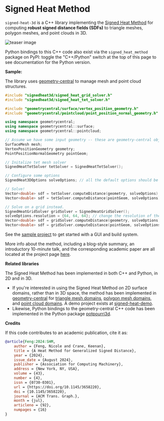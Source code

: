 # Signed Heat Method

`signed-heat-3d` is a C++ library implementing the [Signed Heat Method](https://nzfeng.github.io/research/SignedHeatMethod/index.html) for computing **robust signed distance fields (SDFs)** to triangle meshes, polygon meshes, and point clouds in 3D. 

![teaser image](../../../shared/media/Teaser.png)

Python bindings to this C++ code also exist via the `signed_heat_method` package on PyPI: toggle the "C++/Python" switch at the top of this page to see documentation for the Python version.

**Sample:**

The library uses [geometry-central](https://geometry-central.net/) to manage mesh and point cloud structures.
```cpp
#include "signedheat3d/signed_heat_grid_solver.h"
#include "signedheat3d/signed_heat_tet_solver.h"

#include "geometrycentral/surface/vertex_position_geometry.h"
#include "geometrycentral/pointcloud/point_position_normal_geometry.h"

using namespace geometrycentral;
using namespace geometrycentral::surface;
using namespace geometrycentral::pointcloud;

// Assume we have some input geometry -- these are geometry-central objects.
SurfaceMesh mesh;
VertexPositionGeometry geometry;
PointPositionNormalGeometry pointGeom;

// Initalize tet mesh solver
SignedHeatTetSolver tetSolver = SignedHeatTetSolver();

// Configure some options
SignedHeat3DOptions solveOptions; // all the default options should be pretty good

// Solve!
Vector<double> sdf = tetSolver.computeDistance(geometry, solveOptions); // get distance to the mesh!
Vector<double> sdf = tetSolver.computeDistance(pointGeom, solveOptions); // get distance to the point cloud!

// Solve on a grid instead.
SignedHeatGridSolver gridSolver = SignedHeatGridSolver();
solveOptions.resolution = {64, 64, 64}; // change the resolution of the grid
Vector<double> sdf = gridSolver.computeDistance(geometry, solveOptions); // get distance to the mesh!
Vector<double> sdf = gridSolver.computeDistance(pointGeom, solveOptions); // get distance to the point cloud!
```

See the [sample project](https://github.com/nzfeng/signed-heat-demo-3d) to get started with a GUI and build system.

More info about the method, including a blog-style summary, an introductory 10-minute talk, and the corresponding academic paper are all located at the project page [here](https://www.youtube.com/watch?v=mw5Xz9CFZ7A).

**Related libraries**

The Signed Heat Method has been implemented in both C++ and Python, in 2D and in 3D.

* If you're interested in using the Signed Heat Method *on* 2D surface domains, rather than in 3D space, the method has been implemented in [geometry-central](https://geometry-central.net) for [triangle mesh domains](https://geometry-central.net/surface/algorithms/signed_heat_method/), [polygon mesh domains](https://geometry-central.net/surface/algorithms/polygon_heat_solver/#signed-geodesic-distance), and [point cloud domains](https://geometry-central.net/pointcloud/algorithms/heat_solver/#signed-geodesic-distance). A demo project exists at [signed-heat-demo](https://github.com/nzfeng/signed-heat-demo).
* Likewise, Python bindings to the geometry-central C++ code has been implemented in the Python package [potpourri3d](https://github.com/nmwsharp/potpourri3d).

**Credits**

If this code contributes to an academic publication, cite it as:
```bib
@article{Feng:2024:SHM,
	author = {Feng, Nicole and Crane, Keenan},
	title = {A Heat Method for Generalized Signed Distance},
	year = {2024},
	issue_date = {August 2024},
	publisher = {Association for Computing Machinery},
	address = {New York, NY, USA},
	volume = {43},
	number = {4},
	issn = {0730-0301},
	url = {https://doi.org/10.1145/3658220},
	doi = {10.1145/3658220},
	journal = {ACM Trans. Graph.},
	month = {jul},
	articleno = {92},
	numpages = {16}
}
```
